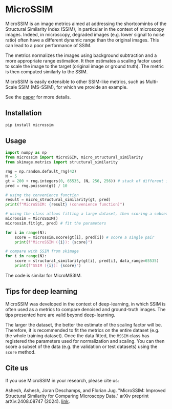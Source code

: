 # MicroSSIM

MicroSSIM is an image metrics aimed at addressing the shortcominbs of the Structural
Similarity Index (SSIM), in particular in the context of microscopy images. Indeed,
in microscopy, degraded images (e.g. lower signal to noise ratio) often have a different
dynamic range than the original images. This can lead to a poor performance of SSIM.

The metrics normalizes the images using background subtraction and a more appropriate 
range estimation. It then estimates a scaling factor used to scale the image
to the target (original image or ground truth). The metric is then computed
similarly to the SSIM. 

MicroSSIM is easily extensible to other SSIM-like metrics, such as Multi-Scale SSIM 
(MS-SSIM), for which we provide an example.

See the [paper](https://arxiv.org/abs/2408.08747) for more details.

## Installation

```bash
pip install microssim
```


## Usage

```python
import numpy as np
from microssim import MicroSSIM, micro_structural_similarity
from skimage.metrics import structural_similarity

rng = np.random.default_rng(42)
N = 5
gt = 200 + rng.integers(0, 65535, (N, 256, 256)) # stack of different images
pred = rng.poisson(gt) / 10

# using the convenience function
result = micro_structural_similarity(gt, pred)
print(f"MicroSSIM: {result} (convenience function)")

# using the class allows fitting a large dataset, then scoring a subset
microssim = MicroSSIM()
microssim.fit(gt, pred) # fit the parameters

for i in range(N):
    score = microssim.score(gt[i], pred[i]) # score a single pair
    print(f"MicroSSIM ({i}): {score}")

# compare with SSIM from skimage
for i in range(N):
    score = structural_similarity(gt[i], pred[i], data_range=65535)
    print(f"SSIM ({i}): {score}")
```

The code is similar for MicroMS3IM.

## Tips for deep learning

MicroSSIM was developed in the context of deep-learning, in which SSIM is often used
as a metrics to compare denoised and ground-truth images. The tips presented here are
valid beyond deep-learning.

The larger the dataset, the better the estimate of the scaling factor will be. Therefore,
it is recommended to fit the metrics on the entire dataset (e.g. the whole training 
dataset). Once the data fitted, the `MSSIM` class has registered the parameters used
for normalization and scaling. You can then score a subset of the data (e.g. the validation
or test datasets) using the `score` method.



## Cite us

If you use MicroSSIM in your research, please cite us:

Ashesh, Ashesh, Joran Deschamps, and Florian Jug. "MicroSSIM: Improved Structural Similarity for Comparing Microscopy Data." arXiv preprint arXiv:2408.08747 (2024). [link](https://arxiv.org/abs/2408.08747).